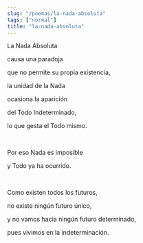 ```yaml
---
slug: "/poemas/la-nada-absoluta"
tags: ["normal"]
title: "la-nada-absoluta"
---
```

La Nada Absoluta

causa una paradoja

que no permite su propia existencia,

la unidad de la Nada

ocasiona la aparición

del Todo Indeterminado,

lo que gesta el Todo mismo.

&nbsp;

Por eso Nada es imposible

y Todo ya ha ocurrido.

&nbsp;

Como existen todos los futuros,

no existe ningún futuro único,

y no vamos hacia ningún futuro determinado,

pues vivimos en la indeterminación.